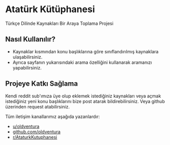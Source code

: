 # Atatürk Kütüphanesi
Türkçe Dilinde Kaynakları Bir Araya Toplama Projesi

## Nasıl Kullanılır?

* Kaynaklar kısmından konu başlıklarına göre sınıflandırılmış kaynaklara ulaşabilirsiniz.  
* Ayrıca sayfanın yukarısındaki arama özelliğini kullanarak aramanızı yapabilirsiniz.

## Projeye Katkı Sağlama

Kendi reddit sub'ımıza üye olup eklemek istediğiniz kaynakları veya açmak istediğiniz yeni konu başlıklarını bize post atarak bildirebilirsiniz. Veya github üzerinden request atabilirsiniz.

Tüm iletişim kanallarımız aşağıda yazanlardır:

- [u/oldventura](https://reddit.com/user/oldventura)  
- [github.com/oldventura](https://github.com/oldventura)  
- [r/AtaturkKutuphanesi](https://reddit.com/r/AtaturkKutuphanesi)  